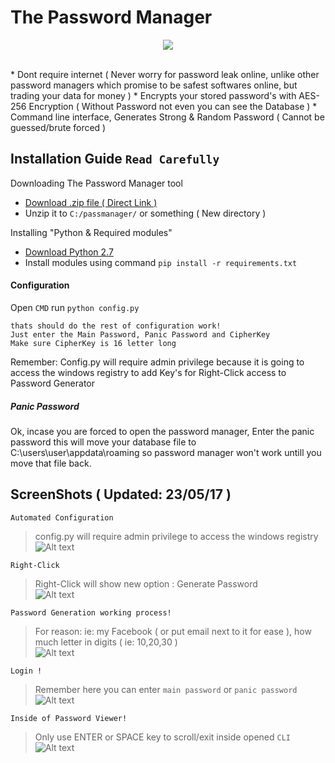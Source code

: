 # The Password Manager
<p align="center">
  <img src="http://orig06.deviantart.net/f419/f/2013/294/b/4/animated_3d_python_powered_logo120frame_apng_by_metallicow-d6rdza2.png">
</p><br />
 * Dont require internet ( Never worry for password leak online, unlike other password managers which promise to be safest softwares online, but trading your data for money ) 
 * Encrypts your stored password's with AES-256 Encryption ( Without Password not even you can see the Database )
 * Command line interface, Generates Strong & Random Password ( Cannot be guessed/brute forced )

## Installation Guide `Read Carefully`
Downloading The Password Manager tool
* [Download .zip file ( Direct Link )](https://codeload.github.com/roothaxor/The-Password-Manager/zip/master)
* Unzip it to `C:/passmanager/` or something ( New directory )

Installing "Python & Required modules"

* [Download Python 2.7](https://www.python.org/downloads/windows/)
* Install modules using command `pip install -r requirements.txt` 

#### Configuration
Open `CMD` run `python config.py`
```
thats should do the rest of configuration work!
Just enter the Main Password, Panic Password and CipherKey
Make sure CipherKey is 16 letter long
```
Remember: Config.py will require admin privilege because it is going to access the windows registry to add Key's for Right-Click access to Password Generator
##### Panic Password

Ok, incase you are forced to open the password manager, Enter the panic password
this will move your database file to C:\users\user\appdata\roaming
so password manager won't work untill you move that file back.

## ScreenShots ( Updated: 23/05/17 )
`Automated Configuration`
> config.py will require admin privilege to access the windows registry<br />
![Alt text](https://github.com/roothaxor/The-Password-Manager/blob/master/Screenshots/config.png)


`Right-Click `
> Right-Click will show new option : Generate Password<br />
![Alt text](https://github.com/roothaxor/The-Password-Manager/blob/master/Screenshots/right_click.png)


`Password Generation working process!`
> For reason: ie: my Facebook ( or put email next to it for ease ), how much letter in digits ( ie: 10,20,30 )<br />
![Alt text](https://github.com/roothaxor/The-Password-Manager/blob/master/Screenshots/pass_gen.png)


`Login !`
> Remember here you can enter `main password` or `panic password`<br />
![Alt text](https://github.com/roothaxor/The-Password-Manager/blob/master/Screenshots/pass_view.png)


`Inside of Password Viewer!`
> Only use ENTER or SPACE key to scroll/exit inside opened `CLI`<br />
![Alt text](https://github.com/roothaxor/The-Password-Manager/blob/master/Screenshots/pass_view_example.png)
